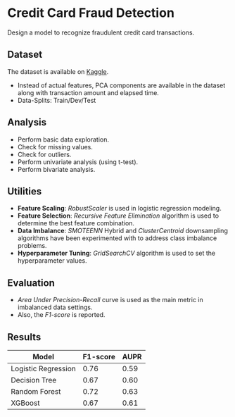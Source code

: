# Credit Card Fraud Detection

Design a model to recognize fraudulent credit card transactions.

## Dataset

The dataset is available on [Kaggle](https://www.kaggle.com/datasets/mlg-ulb/creditcardfraud).

* Instead of actual features, PCA components are available in the dataset along with transaction amount and elapsed time.
* Data-Splits: Train/Dev/Test

## Analysis

* Perform basic data exploration.
* Check for missing values.
* Check for outliers.
* Perform univariate analysis (using t-test).
* Perform bivariate analysis.

## Utilities

* **Feature Scaling**: *RobustScaler* is used in logistic regression modeling.
* **Feature Selection**: *Recursive Feature Elimination* algorithm is used to determine the best feature combination.
* **Data Imbalance**: *SMOTEENN* Hybrid and *ClusterCentroid* downsampling algorithms have been experimented with to address class imbalance problems.
* **Hyperparameter Tuning**: *GridSearchCV* algorithm is used to set the hyperparameter values.

## Evaluation

* *Area Under Precision-Recall* curve is used as the main metric in imbalanced data settings.
* Also, the *F1-score* is reported.

## Results

<center>

| Model               | F1-score | AUPR |
|---------------------|----------|------|
| Logistic Regression | 0.76     | 0.59 |
| Decision Tree       | 0.67     | 0.60 |
| Random Forest       | 0.72     | 0.63 |
| XGBoost             | 0.67     | 0.61 |
  
</center>
